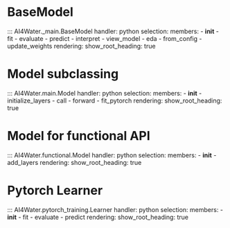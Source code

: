 # BaseModel
::: AI4Water._main.BaseModel
    handler: python
    selection:
        members:
            - __init__
            - fit
            - evaluate
            - predict
            - interpret
            - view_model
            - eda
            - from_config
            - update_weights
    rendering:
        show_root_heading: true

# Model subclassing
::: AI4Water.main.Model
    handler: python
    selection:
        members:
            - __init__
            - initialize_layers
            - call
            - forward
            - fit_pytorch
    rendering:
        show_root_heading: true

# Model for functional API
::: AI4Water.functional.Model
    handler: python
    selection:
        members:
            - __init__
            - add_layers
    rendering:
        show_root_heading: true

# Pytorch Learner
::: AI4Water.pytorch_training.Learner
    handler: python
    selection:
        members:
            - __init__
            - fit
            - evaluate
            - predict
    rendering:
        show_root_heading: true
